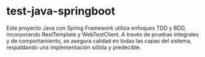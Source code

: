 # test-java-springboot
 Este proyecto Java con Spring Framework utiliza enfoques TDD y BDD, incorporando RestTemplate y WebTestClient. A través de pruebas integrales y de comportamiento, se asegura calidad en todas las capas del sistema, respaldando una implementación sólida y predecible.
